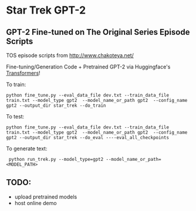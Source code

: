 # Star Trek GPT-2
## GPT-2 Fine-tuned on The Original Series Episode Scripts

TOS episode scripts from http://www.chakoteya.net/

Fine-tuning/Generation Code + Pretrained GPT-2 via Huggingface's [Transformers](https://huggingface.co/transformers/)!



To train: 

```
python fine_tune.py --eval_data_file dev.txt --train_data_file train.txt --model_type gpt2  --model_name_or_path gpt2  --config_name gpt2 --output_dir star_trek --do_train                
```

To test:
```
python fine_tune.py --eval_data_file dev.txt --train_data_file train.txt --model_type gpt2  --model_name_or_path gpt2  --config_name gpt2 --output_dir star_trek --do_eval ----eval_all_checkpoints
```

To generate text:
```
 python run_trek.py --model_type=gpt2 --model_name_or_path=<MODEL_PATH>
```

## TODO:
- upload pretrained models
- host online demo
